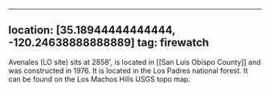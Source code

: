 
---
location: [35.18944444444444, -120.24638888888889]
tag: firewatch
---

Avenales (LO site) sits at 2858', is located in [[San Luis Obispo County]] and was constructed in 1976. It is located in the Los Padres national forest. It can be found on the Los Machos Hills USGS topo map.
